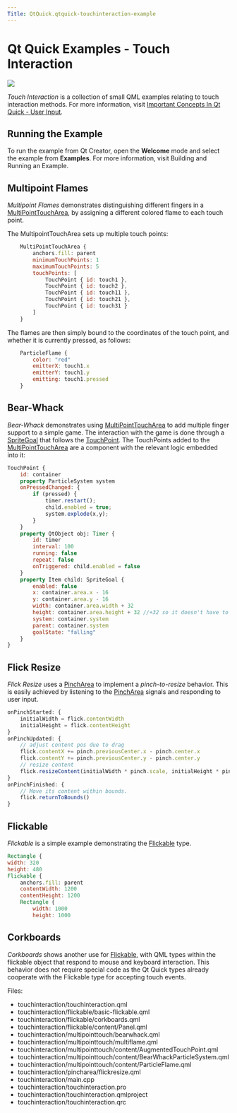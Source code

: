 ```yaml
---
Title: QtQuick.qtquick-touchinteraction-example
---
```

        
Qt Quick Examples - Touch Interaction
=====================================

<span class="subtitle"></span>
<span id="details"></span>
![](https://developer.ubuntu.com/static/devportal_uploaded/cfdf5005-6e65-4040-a232-7bc10d6ea4a0-api/apps/qml/sdk-15.04.5/qtquick-touchinteraction-example/images/qml-touchinteraction-example.png)

*Touch Interaction* is a collection of small QML examples relating to touch interaction methods. For more information, visit [Important Concepts In Qt Quick - User Input](../QtQuick.qtquick-input-topic.md).

<span id="running-the-example"></span>
Running the Example
-------------------

To run the example from Qt Creator, open the **Welcome** mode and select the example from **Examples**. For more information, visit Building and Running an Example.

<span id="multipoint-flames"></span>
Multipoint Flames
-----------------

*Multipoint Flames* demonstrates distinguishing different fingers in a [MultiPointTouchArea](../QtQuick.MultiPointTouchArea.md), by assigning a different colored flame to each touch point.

The MultipointTouchArea sets up multiple touch points:

``` qml
    MultiPointTouchArea {
        anchors.fill: parent
        minimumTouchPoints: 1
        maximumTouchPoints: 5
        touchPoints: [
            TouchPoint { id: touch1 },
            TouchPoint { id: touch2 },
            TouchPoint { id: touch11 },
            TouchPoint { id: touch21 },
            TouchPoint { id: touch31 }
        ]
    }
```

The flames are then simply bound to the coordinates of the touch point, and whether it is currently pressed, as follows:

``` qml
    ParticleFlame {
        color: "red"
        emitterX: touch1.x
        emitterY: touch1.y
        emitting: touch1.pressed
    }
```

<span id="bear-whack"></span>
Bear-Whack
----------

*Bear-Whack* demonstrates using [MultiPointTouchArea](../QtQuick.MultiPointTouchArea.md) to add multiple finger support to a simple game. The interaction with the game is done through a [SpriteGoal](../QtQuick.Particles.SpriteGoal.md) that follows the [TouchPoint](../QtQuick.TouchPoint.md). The TouchPoints added to the [MultiPointTouchArea](../QtQuick.MultiPointTouchArea.md) are a component with the relevant logic embedded into it:

``` qml
TouchPoint {
    id: container
    property ParticleSystem system
    onPressedChanged: {
        if (pressed) {
            timer.restart();
            child.enabled = true;
            system.explode(x,y);
        }
    }
    property QtObject obj: Timer {
        id: timer
        interval: 100
        running: false
        repeat: false
        onTriggered: child.enabled = false
    }
    property Item child: SpriteGoal {
        enabled: false
        x: container.area.x - 16
        y: container.area.y - 16
        width: container.area.width + 32
        height: container.area.height + 32 //+32 so it doesn't have to hit the exact center
        system: container.system
        parent: container.system
        goalState: "falling"
    }
}
```

<span id="flick-resize"></span>
Flick Resize
------------

*Flick Resize* uses a [PinchArea](../QtQuick.PinchArea.md) to implement a *pinch-to-resize* behavior. This is easily achieved by listening to the [PinchArea](../QtQuick.PinchArea.md) signals and responding to user input.

``` qml
onPinchStarted: {
    initialWidth = flick.contentWidth
    initialHeight = flick.contentHeight
}
onPinchUpdated: {
    // adjust content pos due to drag
    flick.contentX += pinch.previousCenter.x - pinch.center.x
    flick.contentY += pinch.previousCenter.y - pinch.center.y
    // resize content
    flick.resizeContent(initialWidth * pinch.scale, initialHeight * pinch.scale, pinch.center)
}
onPinchFinished: {
    // Move its content within bounds.
    flick.returnToBounds()
}
```

<span id="flickable"></span>
Flickable
---------

*Flickable* is a simple example demonstrating the [Flickable](https://developer.ubuntu.comapps/qml/sdk-15.04.5/QtQuick.touchinteraction/#flickable) type.

``` qml
Rectangle {
width: 320
height: 480
Flickable {
    anchors.fill: parent
    contentWidth: 1200
    contentHeight: 1200
    Rectangle {
        width: 1000
        height: 1000
```

<span id="corkboards"></span>
Corkboards
----------

*Corkboards* shows another use for [Flickable](https://developer.ubuntu.comapps/qml/sdk-15.04.5/QtQuick.touchinteraction/#flickable), with QML types within the flickable object that respond to mouse and keyboard interaction. This behavior does not require special code as the Qt Quick types already cooperate with the Flickable type for accepting touch events.

Files:

-   touchinteraction/touchinteraction.qml
-   touchinteraction/flickable/basic-flickable.qml
-   touchinteraction/flickable/corkboards.qml
-   touchinteraction/flickable/content/Panel.qml
-   touchinteraction/multipointtouch/bearwhack.qml
-   touchinteraction/multipointtouch/multiflame.qml
-   touchinteraction/multipointtouch/content/AugmentedTouchPoint.qml
-   touchinteraction/multipointtouch/content/BearWhackParticleSystem.qml
-   touchinteraction/multipointtouch/content/ParticleFlame.qml
-   touchinteraction/pincharea/flickresize.qml
-   touchinteraction/main.cpp
-   touchinteraction/touchinteraction.pro
-   touchinteraction/touchinteraction.qmlproject
-   touchinteraction/touchinteraction.qrc

